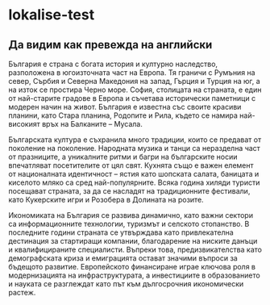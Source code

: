 # lokalise-test
## Да видим как превежда на английски

България е страна с богата история и културно наследство, разположена в югоизточната част на Европа. Тя граничи с Румъния на север, Сърбия и Северна Македония на запад, Гърция и Турция на юг, а на изток се простира Черно море. София, столицата на страната, е един от най-старите градове в Европа и съчетава исторически паметници с модерен начин на живот. България е известна със своите красиви планини, като Стара планина, Родопите и Рила, където се намира най-високият връх на Балканите – Мусала.

Българската култура е съхранила много традиции, които се предават от поколение на поколение. Народната музика и танци са неразделна част от празниците, а уникалните ритми и багри на българските носии впечатляват посетителите от цял свят. Кухнята също е важен елемент от националната идентичност – ястия като шопската салата, баницата и киселото мляко са сред най-популярните. Всяка година хиляди туристи посещават страната, за да се насладят на традиционните фестивали, като Кукерските игри и Розобера в Долината на розите.

Икономиката на България се развива динамично, като важни сектори са информационните технологии, туризмът и селското стопанство. В последните години страната се утвърждава като привлекателна дестинация за стартиращи компании, благодарение на ниските данъци и квалифицираните специалисти. Въпреки това, предизвикателства като демографската криза и емиграцията остават значими въпроси за бъдещото развитие. Европейското финансиране играе ключова роля в модернизацията на инфраструктурата, а инвестициите в образованието и науката се разглеждат като път към дългосрочния икономически растеж.
